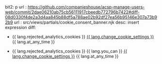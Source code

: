 bit2: p
url : https://github.com/companieshouse/acsp-manage-users-web/commit/2dae06210ab75cb56111917cbeedb772796b7422#diff-08d0330f4de2a3d4aa845b88df5a788ae02b92df27ea56b95146e307a73b92b9
url : src/views/partials/cookie_consent_banner.njk
desc: insert expression
diff:
- <p>{{ lang.rejected_analytics_cookies }} <a class="govuk-link" href="{{ chsUrl }}/help/cookies">{{ lang.change_cookie_settings }}</a> {{ lang.at_any_time }}</p>
+ <p>{{ lang.rejected_analytics_cookies }} {{ lang.you_can }} <a class="govuk-link" href="{{ chsUrl }}/help/cookies">{{ lang.change_cookie_settings }}</a> {{ lang.at_any_time }}</p>